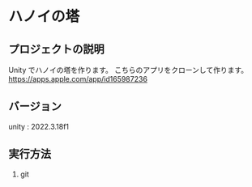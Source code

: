# ハノイの塔

## プロジェクトの説明

Unity でハノイの塔を作ります。
こちらのアプリをクローンして作ります。 https://apps.apple.com/app/id165987236

## バージョン

unity : 2022.3.18f1

## 実行方法

1. git
